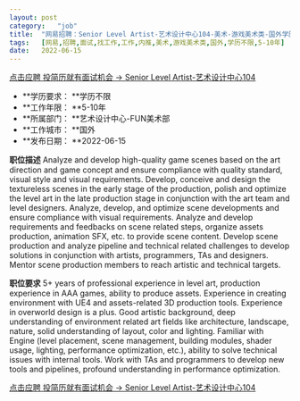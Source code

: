 ```yaml
---
layout:	post
category:	"job"
title:	"网易招聘：Senior Level Artist-艺术设计中心104-美术-游戏美术类-国外学历不限5-10年"
tags:	[网易,招聘,面试,找工作,工作,内推,美术,游戏美术类,国外,学历不限,5-10年]
date:	2022-06-15
---
```


[点击应聘 投简历就有面试机会 -> Senior Level Artist-艺术设计中心104](http://mobile.bole.netease.com/bole/boleDetail?id=39829&employeeId=346f03c3cda5f04c&key=all)



- **学历要求： **学历不限
- **工作年限： **5-10年
- **所属部门： **艺术设计中心-FUN美术部
- **工作城市： **国外
- **发布日期： **2022-06-15



**职位描述**
Analyze and develop high-quality game scenes based on the art direction and game concept and ensure compliance with quality standard, visual style and visual requirements.
Develop, conceive and design the textureless scenes in the early stage of the production, polish and optimize the level art in the late production stage in conjunction with the art team and level designers.
Analyze, develop, and optimize scene developments and ensure compliance with visual requirements.
Analyze and develop requirements and feedbacks on scene related steps, organize assets production, animation SFX, etc. to provide scene content.
Develop scene production and analyze pipeline and technical related challenges to develop solutions in conjunction with artists, programmers, TAs and designers.
Mentor scene production members to reach artistic and technical targets.



**职位要求**
5+ years of professional experience in level art, production experience in AAA games, ability to produce assets. Experience in creating environment with UE4 and assets-related 3D production tools. Experience in overworld design is a plus.
Good artistic background, deep understanding of environment related art fields like architecture, landscape, nature, solid understanding of layout, color and lighting.
Familiar with Engine (level placement, scene management, building modules, shader usage, lighting, performance optimization, etc.), ability to solve technical issues with internal tools. Work with TAs and programmers to develop new tools and pipelines, profound understanding in performance optimization. 



[点击应聘 投简历就有面试机会 -> Senior Level Artist-艺术设计中心104](http://mobile.bole.netease.com/bole/boleDetail?id=39829&employeeId=346f03c3cda5f04c&key=all)